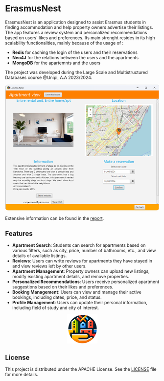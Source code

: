 # ErasmusNest

ErasmusNest is an application designed to assist Erasmus students in finding accommodation and help property owners advertise their listings. The app features a review system and personalized recommendations based on users' likes and preferences. Its main strenght resides in its high scalability functionalities, mainly because of the usage of :

- **Redis** for caching the login of the users and their reservations
- **Neo4J** for the relations between the users and the apartments
- **MongoDB** for the apartemnts and the users

The project was developed during the Large Scale and Multistructured Databases course @Unipi, A.A 2023/2024.

<img src="assets/apartment_view.png" alt="Apartment view" style="border-radius: 10px;">

Extensive information can be found in the [report](ErasmusNest_Report_LargeScale.pdf).

## Features

- **Apartment Search**: Students can search for apartments based on various filters, such as city, price, number of bathrooms, etc., and view details of available listings.
- **Reviews**: Users can write reviews for apartments they have stayed in and view reviews left by other users.
- **Apartment Management**: Property owners can upload new listings, modify existing apartment details, and remove properties.
- **Personalized Recommendations**: Users receive personalized apartment suggestions based on their likes and preferences.
- **Booking Management**: Users can view and manage their active bookings, including dates, price, and status.
- **Profile Management**: Users can update their personal information, including field of study and city of interest.

<p align="center">
  <img src="assets/logo.png" alt="Signup" width="100">
</p>


## License

This project is distributed under the APACHE License. See the [LICENSE](LICENSE) file for more details.

